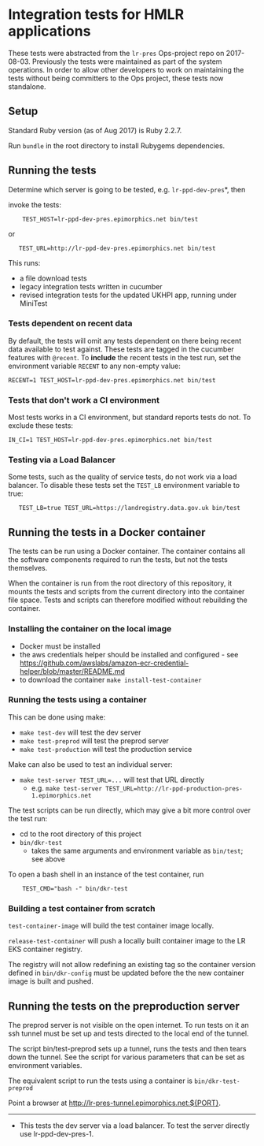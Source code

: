 # Integration tests for HMLR applications

These tests were abstracted from the `lr-pres` Ops-project repo on 2017-08-03.
Previously the tests were maintained as part of the system operations. In order
to allow other developers to work on maintaining the tests without being
committers to the Ops project, these tests now standalone.

## Setup

Standard Ruby version (as of Aug 2017) is Ruby 2.2.7.

Run `bundle` in the root directory to install Rubygems dependencies.

## Running the tests

Determine which server is going to be tested, e.g. `lr-ppd-dev-pres`*, then

invoke the tests:
```
    TEST_HOST=lr-ppd-dev-pres.epimorphics.net bin/test
```
or
```
   TEST_URL=http://lr-ppd-dev-pres.epimorphics.net bin/test
```

This runs:

* a file download tests
* legacy integration tests written in cucumber
* revised integration tests for the updated UKHPI app, running under MiniTest

### Tests dependent on recent data

By default, the tests will omit any tests dependent on there being recent data
available to test against. These tests are tagged in the cucumber features with
`@recent`. To **include** the recent tests in the test run, set the environment
variable `RECENT` to any non-empty value:

    RECENT=1 TEST_HOST=lr-ppd-dev-pres.epimorphics.net bin/test
    
### Tests that don't work a CI environment

Most tests works in a CI environment, but standard reports tests do not.  To exclude
these tests:

    IN_CI=1 TEST_HOST=lr-ppd-dev-pres.epimorphics.net bin/test

### Testing via a Load Balancer

Some tests, such as the quality of service tests, do not work via a load balancer.
To disable these tests set the `TEST_LB` environment variable to true:
```
   TEST_LB=true TEST_URL=https://landregistry.data.gov.uk bin/test
```

## Running the tests in a Docker container

The tests can be run using a Docker container. The container contains all the
software components required to run the tests, but not the tests themselves.

When the container is run from the root directory of this repository, it mounts
the tests and scripts from the current directory into the container file
space.  Tests and scripts can therefore modified without rebuilding the container.

### Installing the container on the local image

- Docker must be installed
- the aws credentials helper should be installed and configured - 
  see https://github.com/awslabs/amazon-ecr-credential-helper/blob/master/README.md
- to download the container `make install-test-container`

### Running the tests using a container

This can be done using make:

- `make test-dev` will test the dev server
- `make test-preprod` will test the preprod server
- `make test-production` will test the production service

Make can also be used to test an individual server:

- `make test-server TEST_URL=...` will test that URL directly
   - e.g. `make test-server TEST_URL=http://lr-ppd-production-pres-1.epimorphics.net`

The test scripts can be run directly, which may give a bit more control over the test run:

- cd to the root directory of this project
- `bin/dkr-test`
     - takes the same arguments and environment variable as `bin/test`; see above

To open a bash shell in an instance of the test container, run

```
    TEST_CMD="bash -" bin/dkr-test
```

### Building a test container from scratch

`test-container-image` will build the test container image locally.

`release-test-container` will push a locally built container image to the LR EKS container registry.

The registry will not allow redefining an existing tag
so the container version defined in `bin/dkr-config` must be updated before the
the new container image is built and pushed.

## Running the tests on the preproduction server

The preprod server is not visible on the open internet.  To run tests on it an
ssh tunnel must be set up and tests directed to the local end of the tunnel.

The script bin/test-preprod sets up a tunnel, runs the tests and then tears down the tunnel.
See the script for various parameters that can be set as environment variables.

The equivalent script to run the tests using a container is `bin/dkr-test-preprod`

Point a browser at http://lr-pres-tunnel.epimorphics.net:${PORT}.




----------------

* This tests the dev server via a load balancer.  To test the server directly use
lr-ppd-dev-pres-1.

